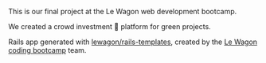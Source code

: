 This is our final project at the Le Wagon web development bootcamp.

We created a crowd investment 🌱 platform for green projects.

Rails app generated with [lewagon/rails-templates](https://github.com/lewagon/rails-templates), created by the [Le Wagon coding bootcamp](https://www.lewagon.com) team.
